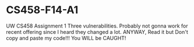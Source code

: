 # CS458-F14-A1
UW CS458 Assignment 1
Three vulnerabilities.
Probably not gonna work for recent offering since I heard they changed a lot.
ANYWAY, Read it but Don't copy and paste my code!!!
You WILL be CAUGHT!

